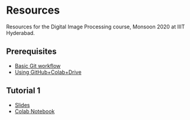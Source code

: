 # Resources
Resources for the Digital Image Processing course, Monsoon 2020 at IIIT Hyderabad.

## Prerequisites
- [Basic Git workflow](https://rogerdudler.github.io/git-guide/) 
- [Using GitHub+Colab+Drive](https://towardsdatascience.com/google-drive-google-colab-github-dont-just-read-do-it-5554d5824228)

## Tutorial 1 
- [Slides](https://iiitaphyd-my.sharepoint.com/:p:/g/personal/meher_shashwat_students_iiit_ac_in/ETPhm14OXkdAvXWxVQjeyW8BbpWrJp5-KYKgBSTp4zykRQ?e=Nq69Ac)
- [Colab Notebook](https://colab.research.google.com/drive/1twvFDanK_XRMwxp_7mHF6FIOYUf-f627?usp=sharing)

